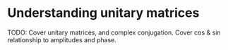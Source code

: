 # Understanding unitary matrices

TODO: Cover unitary matrices, and complex conjugation. Cover cos & sin relationship to amplitudes and phase.

